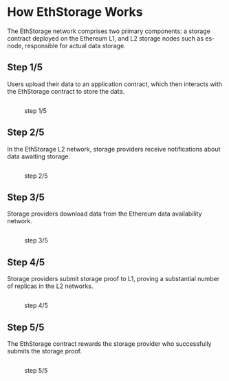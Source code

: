 # How EthStorage Works

The EthStorage network comprises two primary components: a storage contract deployed on the Ethereum L1, and L2 storage nodes such as es-node, responsible for actual data storage.

## Step 1/5

Users upload their data to an application contract, which then interacts with the EthStorage contract to store the data.

<figure><img src="https://ethstorage.io/img/work1.d595c1f9.svg" alt=""><figcaption><p>step 1/5</p></figcaption></figure>

## Step 2/5

In the EthStorage L2 network, storage providers receive notifications about data awaiting storage.

<figure><img src="https://ethstorage.io/img/work2.ee049c2c.svg" alt=""><figcaption><p>step 2/5</p></figcaption></figure>

## Step 3/5

Storage providers download data from the Ethereum data availability network.

<figure><img src="https://ethstorage.io/img/work3.89adbac4.svg" alt=""><figcaption><p>step 3/5</p></figcaption></figure>

## Step 4/5

Storage providers submit storage proof to L1, proving a substantial number of replicas in the L2 networks.

<figure><img src="https://ethstorage.io/img/work4.bb8f04dc.svg" alt=""><figcaption><p>step 4/5</p></figcaption></figure>

## Step 5/5

The EthStorage contract rewards the storage provider who successfully submits the storage proof.

<figure><img src="https://ethstorage.io/img/work5.165c0bba.svg" alt=""><figcaption><p>step 5/5</p></figcaption></figure>
